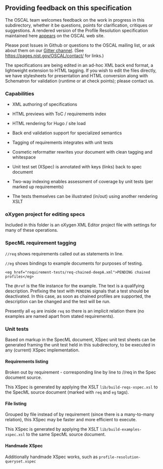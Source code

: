 ## Providing feedback on this specification

The OSCAL team welcomes feedback on the work in progress in this subdirectory, whether it be questions, points for clarification, critiques or suggestions. A rendered version of the Profile Resolution specification maintained here [appears](https://pages.nist.gov/OSCAL/concepts/processing/profile-resolution/) on the OSCAL web site.

Please post Issues in Github or questions to the OSCAL mailing list, or ask about them on our [Gitter channel](https://gitter.im/usnistgov-OSCAL/Lobby). (See https://pages.nist.gov/OSCAL/contact/ for links.)

The specifications are being edited in an ad-hoc XML back end format, a lightweight extension to HTML tagging. If you wish to edit the files directly, we have stylesheets for presentation and HTML conversion along with Schematron for validation (runtime or at check points); please contact us.

### Capabilities

- XML authoring of specifications
- HTML previews with ToC / requirements index
- HTML rendering for Hugo / site load
- Back end validation support for specialized semantics
- Tagging of requirements integrates with unit tests
- Cosmetic reformatter rewrites your document with clean tagging and whitespace

- Unit test set (XSpec) is annotated with keys (links) back to spec document
- Two-way indexing enables assessment of coverage by unit tests (per marked up requirements)

- The tests themselves can be illustrated (in/out) using another rendering XSLT

### oXygen project for editing specs

Included in this folder is an oXygen XML Editor project file with settings for many of these operations.

### SpecML requirement tagging

`//req` shows requirements called out as statements in line.

`//eg` shows bindings to example documents for purposes of testing.

```
<eg href="requirement-tests/req-chained-deepA.xml">PENDING chained profiles</eg>
```

The `@href` is the file instance for the example. The text is a qualifying description. Prefixing the text with `PENDING` signals that a test should be deactivated. In this case, as soon as chained profiles are supported, the description can be changed and the test will be run.

Presently all `eg` are inside `req` so there is an implicit relation there (no examples are named apart from stated requirements).

### Unit tests

Based on markup in the SpecML document, XSpec unit test sheets can be generated framing the unit test held in this subdirectory, to be executed in any (current) XSpec implementation.

#### Requirements listing

Broken out by requirement - corresponding line by line to //req in the Spec document source.

This XSpec is generated by applying the XSLT `lib/build-reqs-xspec.xsl` to the SpecML source document (marked with `req` and `eg` tags).

#### File listing

Grouped by file instead of by requirement (since there is a many-to-many relation), this XSpec may be faster and more efficient to execute.

This XSpec is generated by applying the XSLT `lib/build-examples-xspec.xsl` to the same SpecML source document.

#### Handmade XSpec

Additionally handmade XSpec works, such as `profile-resolution-queryset.xspec`

